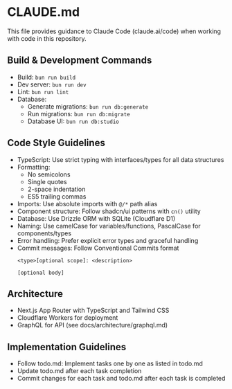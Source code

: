 # CLAUDE.md

This file provides guidance to Claude Code (claude.ai/code) when working with code in this repository.

## Build & Development Commands
- Build: `bun run build`
- Dev server: `bun run dev`
- Lint: `bun run lint`
- Database:
  - Generate migrations: `bun run db:generate`
  - Run migrations: `bun run db:migrate`
  - Database UI: `bun run db:studio`

## Code Style Guidelines
- TypeScript: Use strict typing with interfaces/types for all data structures
- Formatting: 
  - No semicolons
  - Single quotes
  - 2-space indentation
  - ES5 trailing commas
- Imports: Use absolute imports with `@/*` path alias
- Component structure: Follow shadcn/ui patterns with `cn()` utility
- Database: Use Drizzle ORM with SQLite (Cloudflare D1)
- Naming: Use camelCase for variables/functions, PascalCase for components/types
- Error handling: Prefer explicit error types and graceful handling
- Commit messages: Follow Conventional Commits format
  ```
  <type>[optional scope]: <description>
  
  [optional body]
  ```

## Architecture
- Next.js App Router with TypeScript and Tailwind CSS
- Cloudflare Workers for deployment
- GraphQL for API (see docs/architecture/graphql.md)

## Implementation Guidelines
- Follow todo.md: Implement tasks one by one as listed in todo.md
- Update todo.md after each task completion
- Commit changes for each task and todo.md after each task is completed
